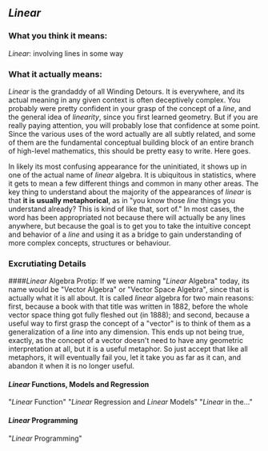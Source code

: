 ## _Linear_

### What you think it means:
_Linear_: involving lines in some way 

### What it actually means:
_Linear_ is the grandaddy of all Winding Detours. It is everywhere,
and its actual meaning in any given context is often deceptively complex. 
You probably were pretty confident in your grasp of the concept of a _line_,
and the general idea of _linearity_, since you first learned geometry. But
if you are really paying attention, you will probably lose
that confidence at some point. Since the various uses of the word 
actually are all subtly related, and some of them are the fundamental
conceptual building block of an entire branch of high-level mathematics, 
this should be pretty easy to write. Here goes.

In likely its most confusing appearance for the uninitiated, it shows up in 
one of the actual name of _linear_ algebra. It is ubiquitous in statistics,
where it gets to mean a few different things and common in many other areas.
The key thing to understand about the majority of the appearances of
_linear_ is that __it is usually metaphorical__, as in "you know those _line_
things you understand already? This is kind of like that, sort of."
In most cases, the word has been appropriated not because there will actually
be any lines anywhere, but because the goal is to get you to
take the intuitive concept and behavior of a _line_ and using it as a bridge 
to gain understanding of more complex concepts, structures or behaviour.

### Excrutiating Details
####_Linear_ Algebra
Protip: If we were naming "_Linear_ Algebra" today, its name would be
"Vector Algebra" or "Vector Space Algebra", since that is actually what it is 
all about.
It is called _linear_ algebra for two main reasons: first, because a book with 
that title was written in 1882, before the whole vector space thing got fully 
fleshed out (in 1888); and second, because a useful way to first grasp the 
concept of a "vector" is to think of them as a generalization of a _line_ into 
any dimension.
This ends up not being true, exactly, as the concept of a vector doesn't need 
to have any geometric interpretation at all, but it is a useful metaphor. 
So just accept that like all metaphors, it will eventually fail you, let it 
take you as far as it can, and abandon it when it is no longer useful.

#### _Linear_ Functions, Models and Regression
"_Linear_ Function"
"_Linear_ Regression and _Linear_ Models"
"_Linear_ in the..."

#### _Linear_ Programming
"_Linear_ Programming"
